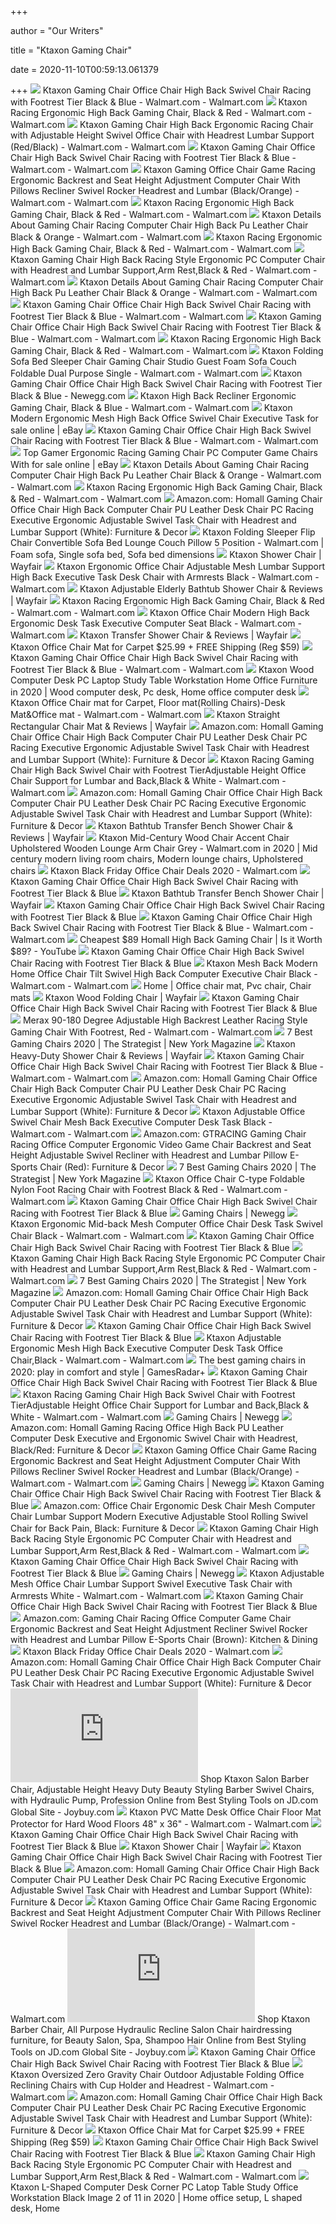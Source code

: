 +++
        
author = "Our Writers"
        
title = "Ktaxon Gaming Chair"
        
date = 2020-11-10T00:59:13.061379
        
+++
[ ![](https://i5.walmartimages.com/asr/05966be7-b125-4219-8239-df9fbd11e11d_1.6dc0c9925c8e91ed38cad6bf6bf0374d.jpeg)](https://i5.walmartimages.com/asr/05966be7-b125-4219-8239-df9fbd11e11d_1.6dc0c9925c8e91ed38cad6bf6bf0374d.jpeg) Ktaxon Gaming Chair Office Chair High Back Swivel Chair Racing with  Footrest Tier Black & Blue - Walmart.com - Walmart.com
[ ![](https://i5.walmartimages.com/asr/2ce4c8ee-34a0-42d3-89e9-867a2618c942_1.97f4cfd3df9cc29e53ddbbb0a30ba3c1.jpeg?odnWidth=612&odnHeight=612&odnBg=ffffff)](https://i5.walmartimages.com/asr/2ce4c8ee-34a0-42d3-89e9-867a2618c942_1.97f4cfd3df9cc29e53ddbbb0a30ba3c1.jpeg?odnWidth=612&odnHeight=612&odnBg=ffffff) Ktaxon Racing Ergonomic High Back Gaming Chair, Black & Red - Walmart.com -  Walmart.com
[ ![](https://i5.walmartimages.com/asr/f706d8a0-af80-4c4c-8529-81bc68403d90_1.51d33590ec830c9821dcfebbe70ba7ad.jpeg)](https://i5.walmartimages.com/asr/f706d8a0-af80-4c4c-8529-81bc68403d90_1.51d33590ec830c9821dcfebbe70ba7ad.jpeg) Ktaxon Gaming Chair High Back Ergonomic Racing Chair with Adjustable Height  Swivel Office Chair with Headrest Lumbar Support (Red/Black) - Walmart.com  - Walmart.com
[ ![](https://i5.walmartimages.com/asr/498cf8bf-7478-495b-af0a-c499b5d36d0d.5fe7d6714f7c059fdba3419b55568b08.jpeg)](https://i5.walmartimages.com/asr/498cf8bf-7478-495b-af0a-c499b5d36d0d.5fe7d6714f7c059fdba3419b55568b08.jpeg) Ktaxon Gaming Chair Office Chair High Back Swivel Chair Racing with  Footrest Tier Black & Blue - Walmart.com - Walmart.com
[ ![](https://i5.walmartimages.com/asr/fe41737c-2c89-4c51-8844-779a8ca2b3aa_1.e2f8cf219de8f7979d5dd258cee0859d.jpeg)](https://i5.walmartimages.com/asr/fe41737c-2c89-4c51-8844-779a8ca2b3aa_1.e2f8cf219de8f7979d5dd258cee0859d.jpeg) Ktaxon Gaming Office Chair Game Racing Ergonomic Backrest and Seat Height  Adjustment Computer Chair With Pillows Recliner Swivel Rocker Headrest and  Lumbar (Black/Orange) - Walmart.com - Walmart.com
[ ![](https://i5.walmartimages.com/asr/e8eb3c7b-4137-4edd-9f0f-8684ef0b7d7c_1.092d46591ec5c969732dc4098966da3c.jpeg?odnWidth=450&odnHeight=450&odnBg=ffffff)](https://i5.walmartimages.com/asr/e8eb3c7b-4137-4edd-9f0f-8684ef0b7d7c_1.092d46591ec5c969732dc4098966da3c.jpeg?odnWidth=450&odnHeight=450&odnBg=ffffff) Ktaxon Racing Ergonomic High Back Gaming Chair, Black & Red - Walmart.com -  Walmart.com
[ ![](https://i5.walmartimages.com/asr/20683add-5989-4c4b-bbb1-97b13b3e2dc5_1.ecd1547e89920bd124f2fb042f820d91.jpeg?odnWidth=612&odnHeight=612&odnBg=ffffff)](https://i5.walmartimages.com/asr/20683add-5989-4c4b-bbb1-97b13b3e2dc5_1.ecd1547e89920bd124f2fb042f820d91.jpeg?odnWidth=612&odnHeight=612&odnBg=ffffff) Ktaxon Details About Gaming Chair Racing Computer Chair High Back Pu  Leather Chair Black & Orange - Walmart.com - Walmart.com
[ ![](https://i5.walmartimages.com/asr/cac1102d-f04e-4739-9b7c-092040c38df2_1.86e08811c55562f5c64e5e6d50b29ecc.jpeg)](https://i5.walmartimages.com/asr/cac1102d-f04e-4739-9b7c-092040c38df2_1.86e08811c55562f5c64e5e6d50b29ecc.jpeg) Ktaxon Racing Ergonomic High Back Gaming Chair, Black & Red - Walmart.com -  Walmart.com
[ ![](https://i5.walmartimages.com/asr/3ee2c054-763e-44bc-820d-233120d97c3c_1.71e56c6f946652ecd5f56802b4877664.jpeg)](https://i5.walmartimages.com/asr/3ee2c054-763e-44bc-820d-233120d97c3c_1.71e56c6f946652ecd5f56802b4877664.jpeg) Ktaxon Gaming Chair High Back Racing Style Ergonomic PC Computer Chair with  Headrest and Lumbar Support,Arm Rest,Black & Red - Walmart.com - Walmart.com
[ ![](https://i5.walmartimages.com/asr/18dcf419-c712-4152-99a1-68b72739d4f4_1.728480e8d3667a5c13f114765ab68301.jpeg?odnWidth=450&odnHeight=450&odnBg=ffffff)](https://i5.walmartimages.com/asr/18dcf419-c712-4152-99a1-68b72739d4f4_1.728480e8d3667a5c13f114765ab68301.jpeg?odnWidth=450&odnHeight=450&odnBg=ffffff) Ktaxon Details About Gaming Chair Racing Computer Chair High Back Pu  Leather Chair Black & Orange - Walmart.com - Walmart.com
[ ![](https://i5.walmartimages.com/asr/9d2d4a07-6698-407e-a3f9-a001e6e447fd_1.c66734c4bcd8a1be15b694445b541cb4.jpeg)](https://i5.walmartimages.com/asr/9d2d4a07-6698-407e-a3f9-a001e6e447fd_1.c66734c4bcd8a1be15b694445b541cb4.jpeg) Ktaxon Gaming Chair Office Chair High Back Swivel Chair Racing with  Footrest Tier Black & Blue - Walmart.com - Walmart.com
[ ![](https://i5.walmartimages.com/asr/6b46214a-d39c-4f01-9154-de7ee9fab6e8_1.b0fd68321d36ebe9dae9e9f4ef73c1a5.jpeg)](https://i5.walmartimages.com/asr/6b46214a-d39c-4f01-9154-de7ee9fab6e8_1.b0fd68321d36ebe9dae9e9f4ef73c1a5.jpeg) Ktaxon Gaming Chair Office Chair High Back Swivel Chair Racing with  Footrest Tier Black & Blue - Walmart.com - Walmart.com
[ ![](https://i5.walmartimages.com/asr/f09c4673-aa60-4da0-96ca-b16611c34539_1.c20a26f41b1f91d7d8f495de0f953bfa.jpeg)](https://i5.walmartimages.com/asr/f09c4673-aa60-4da0-96ca-b16611c34539_1.c20a26f41b1f91d7d8f495de0f953bfa.jpeg) Ktaxon Racing Ergonomic High Back Gaming Chair, Black & Red - Walmart.com -  Walmart.com
[ ![](https://i5.walmartimages.com/asr/3aedff3c-2cc4-4e04-882c-b520e8ba9c7f_1.958ed21d6943b49b2fc75247b9da0df6.jpeg)](https://i5.walmartimages.com/asr/3aedff3c-2cc4-4e04-882c-b520e8ba9c7f_1.958ed21d6943b49b2fc75247b9da0df6.jpeg) Ktaxon Folding Sofa Bed Sleeper Chair Gaming Chair Studio Guest Foam Sofa  Couch Foldable Dual Purpose Single - Walmart.com - Walmart.com
[ ![](https://c1.neweggimages.com/ProductImageCompressAll300/APCRS200907G72vB.jpg)](https://c1.neweggimages.com/ProductImageCompressAll300/APCRS200907G72vB.jpg) Ktaxon Gaming Chair Office Chair High Back Swivel Chair Racing with  Footrest Tier Black & Blue - Newegg.com
[ ![](https://i5.walmartimages.com/asr/49b6e828-58a7-467b-9d24-f20875da63ee_1.ec09138beb7619bb6d9b0a0ad02f3076.jpeg)](https://i5.walmartimages.com/asr/49b6e828-58a7-467b-9d24-f20875da63ee_1.ec09138beb7619bb6d9b0a0ad02f3076.jpeg) Ktaxon High Back Recliner Ergonomic Gaming Chair, Black & Blue -  Walmart.com - Walmart.com
[ ![](https://i.ebayimg.com/00/s/MTUwMFgxNTAw/z/BHEAAOSwPHxbGcyu/$_57.JPG?set_id=8800005007)](https://i.ebayimg.com/00/s/MTUwMFgxNTAw/z/BHEAAOSwPHxbGcyu/$_57.JPG?set_id=8800005007) Ktaxon Modern Ergonomic Mesh High Back Office Swivel Chair Executive Task  for sale online | eBay
[ ![](https://i5.walmartimages.com/asr/e2f998cf-eb32-4e85-8f6a-fd25e56d85be_1.19309a9e766b7c7717ee77955531b5cc.jpeg)](https://i5.walmartimages.com/asr/e2f998cf-eb32-4e85-8f6a-fd25e56d85be_1.19309a9e766b7c7717ee77955531b5cc.jpeg) Ktaxon Gaming Chair Office Chair High Back Swivel Chair Racing with  Footrest Tier Black & Blue - Walmart.com - Walmart.com
[ ![](https://i.ebayimg.com/images/g/D5YAAOSw6ntfiTzD/s-l640.jpg)](https://i.ebayimg.com/images/g/D5YAAOSw6ntfiTzD/s-l640.jpg) Top Gamer Ergonomic Racing Gaming Chair PC Computer Game Chairs With for  sale online | eBay
[ ![](https://i5.walmartimages.com/asr/a2fba471-d803-4b14-ba6f-c51f6ca2d5c1_1.23b9ed117d30619f4cd8d77b50488b3d.jpeg?odnWidth=282&odnHeight=282&odnBg=ffffff)](https://i5.walmartimages.com/asr/a2fba471-d803-4b14-ba6f-c51f6ca2d5c1_1.23b9ed117d30619f4cd8d77b50488b3d.jpeg?odnWidth=282&odnHeight=282&odnBg=ffffff) Ktaxon Details About Gaming Chair Racing Computer Chair High Back Pu  Leather Chair Black & Orange - Walmart.com - Walmart.com
[ ![](https://i5.walmartimages.com/asr/b96cfa88-12b3-4afd-9c13-f70a048a9bda_1.1235a092b53e378a6821a4fb56a7e420.jpeg)](https://i5.walmartimages.com/asr/b96cfa88-12b3-4afd-9c13-f70a048a9bda_1.1235a092b53e378a6821a4fb56a7e420.jpeg) Ktaxon Racing Ergonomic High Back Gaming Chair, Black & Red - Walmart.com -  Walmart.com
[ ![](https://images-na.ssl-images-amazon.com/images/I/61HEqHMkRhL._AC_SY355_.jpg)](https://images-na.ssl-images-amazon.com/images/I/61HEqHMkRhL._AC_SY355_.jpg) Amazon.com: Homall Gaming Chair Office Chair High Back Computer Chair PU  Leather Desk Chair PC Racing Executive Ergonomic Adjustable Swivel Task  Chair with Headrest and Lumbar Support (White): Furniture & Decor
[ ![](https://i.pinimg.com/originals/af/91/ff/af91ffe9db8eb891f70dbf71d4cfb8bc.jpg)](https://i.pinimg.com/originals/af/91/ff/af91ffe9db8eb891f70dbf71d4cfb8bc.jpg) Ktaxon Folding Sleeper Flip Chair Convertible Sofa Bed Lounge Couch Pillow  5 Position - Walmart.com | Foam sofa, Single sofa bed, Sofa bed dimensions
[ ![](https://secure.img1-fg.wfcdn.com/im/10018695/resize-h800-w800%5Ecompr-r85/9493/94939714/Shower+Chair.jpg)](https://secure.img1-fg.wfcdn.com/im/10018695/resize-h800-w800%5Ecompr-r85/9493/94939714/Shower+Chair.jpg) Ktaxon Shower Chair | Wayfair
[ ![](https://i5.walmartimages.com/asr/9f90c0b6-bb19-49d6-b46f-2e395ba5bd09_1.eea41240c482a8c99b7db227c4b0fe40.jpeg)](https://i5.walmartimages.com/asr/9f90c0b6-bb19-49d6-b46f-2e395ba5bd09_1.eea41240c482a8c99b7db227c4b0fe40.jpeg) Ktaxon Ergonomic Office Chair Adjustable Mesh Lumbar Support High Back  Executive Task Desk Chair with Armrests Black - Walmart.com - Walmart.com
[ ![](https://secure.img1-fg.wfcdn.com/im/63658002/resize-h800-w800%5Ecompr-r85/9468/94686501/Adjustable+Elderly+Bathtub+Shower+Chair.jpg)](https://secure.img1-fg.wfcdn.com/im/63658002/resize-h800-w800%5Ecompr-r85/9468/94686501/Adjustable+Elderly+Bathtub+Shower+Chair.jpg) Ktaxon Adjustable Elderly Bathtub Shower Chair & Reviews | Wayfair
[ ![](https://i5.walmartimages.com/asr/d9835edf-cc97-46b2-a284-bd571aa727b2_1.6e86334bdc68895f657ae8f1ae65f0fb.jpeg)](https://i5.walmartimages.com/asr/d9835edf-cc97-46b2-a284-bd571aa727b2_1.6e86334bdc68895f657ae8f1ae65f0fb.jpeg) Ktaxon Racing Ergonomic High Back Gaming Chair, Black & Red - Walmart.com -  Walmart.com
[ ![](https://i5.walmartimages.com/asr/868fc53f-35c3-4591-8738-5a49f71f1e1e_1.516c22bb9a05ebbea8176b5faf02dafe.jpeg)](https://i5.walmartimages.com/asr/868fc53f-35c3-4591-8738-5a49f71f1e1e_1.516c22bb9a05ebbea8176b5faf02dafe.jpeg) Ktaxon Office Chair Modern High Back Ergonomic Desk Task Executive Computer  Seat Black - Walmart.com - Walmart.com
[ ![](https://secure.img1-fg.wfcdn.com/im/52970790/resize-h800-w800%5Ecompr-r85/9493/94937546/Transfer+Shower+Chair.jpg)](https://secure.img1-fg.wfcdn.com/im/52970790/resize-h800-w800%5Ecompr-r85/9493/94937546/Transfer+Shower+Chair.jpg) Ktaxon Transfer Shower Chair & Reviews | Wayfair
[ ![](https://135dip1kp5pb1hxer93f2f2i-wpengine.netdna-ssl.com/wp-content/uploads/2020/06/chair-floor-mat-1.jpg)](https://135dip1kp5pb1hxer93f2f2i-wpengine.netdna-ssl.com/wp-content/uploads/2020/06/chair-floor-mat-1.jpg) Ktaxon Office Chair Mat for Carpet $25.99 + FREE Shipping (Reg $59)
[ ![](https://i5.walmartimages.com/asr/37ccf13b-dbf0-478b-9e38-67f1fbf1a76b_2.407a7791ecf391bc38756a2af59800ee.jpeg)](https://i5.walmartimages.com/asr/37ccf13b-dbf0-478b-9e38-67f1fbf1a76b_2.407a7791ecf391bc38756a2af59800ee.jpeg) Ktaxon Gaming Chair Office Chair High Back Swivel Chair Racing with  Footrest Tier Black & Blue - Walmart.com - Walmart.com
[ ![](https://i.pinimg.com/originals/b7/8f/4e/b78f4e7ff419eeeedb9795551c78e8e5.png)](https://i.pinimg.com/originals/b7/8f/4e/b78f4e7ff419eeeedb9795551c78e8e5.png) Ktaxon Wood Computer Desk PC Laptop Study Table Workstation Home Office  Furniture in 2020 | Wood computer desk, Pc desk, Home office computer desk
[ ![](https://i5.walmartimages.com/asr/a7694cdd-36e6-4b24-af01-6e6090f460ab_1.04d2c78abb2503b5c4b8a4a8d2b18019.jpeg?odnWidth=612&odnHeight=612&odnBg=ffffff)](https://i5.walmartimages.com/asr/a7694cdd-36e6-4b24-af01-6e6090f460ab_1.04d2c78abb2503b5c4b8a4a8d2b18019.jpeg?odnWidth=612&odnHeight=612&odnBg=ffffff) Ktaxon Office Chair mat for Carpet, Floor mat(Rolling Chairs)-Desk  Mat&Office mat - Walmart.com - Walmart.com
[ ![](https://secure.img1-fg.wfcdn.com/im/03027512/resize-h800-w800%5Ecompr-r85/9161/91611588/Straight+Rectangular+Chair+Mat.jpg)](https://secure.img1-fg.wfcdn.com/im/03027512/resize-h800-w800%5Ecompr-r85/9161/91611588/Straight+Rectangular+Chair+Mat.jpg) Ktaxon Straight Rectangular Chair Mat & Reviews | Wayfair
[ ![](https://m.media-amazon.com/images/I/61F4XArk-IL._AC_UL400_.jpg)](https://m.media-amazon.com/images/I/61F4XArk-IL._AC_UL400_.jpg) Amazon.com: Homall Gaming Chair Office Chair High Back Computer Chair PU  Leather Desk Chair PC Racing Executive Ergonomic Adjustable Swivel Task  Chair with Headrest and Lumbar Support (White): Furniture & Decor
[ ![](https://i5.walmartimages.com/asr/a1d12c5c-ab78-4afd-9ad5-f0f1b3794cce_1.ecbee23720ff0f427ebf5aeec1b35a88.jpeg)](https://i5.walmartimages.com/asr/a1d12c5c-ab78-4afd-9ad5-f0f1b3794cce_1.ecbee23720ff0f427ebf5aeec1b35a88.jpeg) Ktaxon Racing Gaming Chair High Back Swivel Chair with Footrest  TierAdjustable Height Office Chair Support for Lumbar and Back,Black &  White - Walmart.com - Walmart.com
[ ![](https://m.media-amazon.com/images/I/51V5budxXHL._AC_UL400_.jpg)](https://m.media-amazon.com/images/I/51V5budxXHL._AC_UL400_.jpg) Amazon.com: Homall Gaming Chair Office Chair High Back Computer Chair PU  Leather Desk Chair PC Racing Executive Ergonomic Adjustable Swivel Task  Chair with Headrest and Lumbar Support (White): Furniture & Decor
[ ![](https://secure.img1-fg.wfcdn.com/im/92892416/resize-h800-w800%5Ecompr-r85/9493/94936440/Bathtub+Transfer+Bench+Shower+Chair.jpg)](https://secure.img1-fg.wfcdn.com/im/92892416/resize-h800-w800%5Ecompr-r85/9493/94936440/Bathtub+Transfer+Bench+Shower+Chair.jpg) Ktaxon Bathtub Transfer Bench Shower Chair & Reviews | Wayfair
[ ![](https://i.pinimg.com/736x/84/af/c8/84afc877da8b6929cc43de069b214042.jpg)](https://i.pinimg.com/736x/84/af/c8/84afc877da8b6929cc43de069b214042.jpg) Ktaxon Mid-Century Wood Chair Accent Chair Upholstered Wooden Lounge Arm  Chair Grey - Walmart.com in 2020 | Mid century modern living room chairs,  Modern lounge chairs, Upholstered chairs
[ ![](https://i5.walmartimages.com/asr/8eefaeee-f6be-4161-954b-91f44259db21.d3db8ae909fe3c5ad045ba75e4438b6a.jpeg?odnHeight=200&odnWidth=200&odnBg=ffffff)](https://i5.walmartimages.com/asr/8eefaeee-f6be-4161-954b-91f44259db21.d3db8ae909fe3c5ad045ba75e4438b6a.jpeg?odnHeight=200&odnWidth=200&odnBg=ffffff) Ktaxon Black Friday Office Chair Deals 2020 - Walmart.com
[ ![](https://homemasternet.com/media/catalog/product/cache/1/small_image/1000x/9df78eab33525d08d6e5fb8d27136e95/d/5/d5ddd3b10d1dff00654e75825014d42e.jpeg)](https://homemasternet.com/media/catalog/product/cache/1/small_image/1000x/9df78eab33525d08d6e5fb8d27136e95/d/5/d5ddd3b10d1dff00654e75825014d42e.jpeg) Ktaxon Gaming Chair Office Chair High Back Swivel Chair Racing with  Footrest Tier Black & Blue
[ ![](https://secure.img1-fg.wfcdn.com/im/94414633/resize-h800-w800%5Ecompr-r85/9493/94936416/Bathtub+Transfer+Bench+Shower+Chair.jpg)](https://secure.img1-fg.wfcdn.com/im/94414633/resize-h800-w800%5Ecompr-r85/9493/94936416/Bathtub+Transfer+Bench+Shower+Chair.jpg) Ktaxon Bathtub Transfer Bench Shower Chair | Wayfair
[ ![](https://homemasternet.com/media/catalog/product/cache/1/small_image/300x/9df78eab33525d08d6e5fb8d27136e95/d/1/d1da7052baf56cb4e2643871228a6a13.jpeg)](https://homemasternet.com/media/catalog/product/cache/1/small_image/300x/9df78eab33525d08d6e5fb8d27136e95/d/1/d1da7052baf56cb4e2643871228a6a13.jpeg) Ktaxon Gaming Chair Office Chair High Back Swivel Chair Racing with  Footrest Tier Black & Blue
[ ![](https://i5.walmartimages.com/asr/6cdd5a18-bc65-4cfa-93e6-3a5396057fed_1.ad6f05857c0dad1d2acc47c8b4b10cd0.jpeg)](https://i5.walmartimages.com/asr/6cdd5a18-bc65-4cfa-93e6-3a5396057fed_1.ad6f05857c0dad1d2acc47c8b4b10cd0.jpeg) Ktaxon Gaming Chair Office Chair High Back Swivel Chair Racing with  Footrest Tier Black & Blue - Walmart.com - Walmart.com
[ ![](https://i.ytimg.com/vi/Hi18u7kMhYg/hqdefault.jpg)](https://i.ytimg.com/vi/Hi18u7kMhYg/hqdefault.jpg) Cheapest $89 Homall High Back Gaming Chair | Is it Worth $89? - YouTube
[ ![](https://homemasternet.com/media/catalog/product/cache/1/small_image/300x/9df78eab33525d08d6e5fb8d27136e95/3/0/30132e8899c1d7bb3f5af385e9faed91.jpeg)](https://homemasternet.com/media/catalog/product/cache/1/small_image/300x/9df78eab33525d08d6e5fb8d27136e95/3/0/30132e8899c1d7bb3f5af385e9faed91.jpeg) Ktaxon Gaming Chair Office Chair High Back Swivel Chair Racing with  Footrest Tier Black & Blue
[ ![](https://i5.walmartimages.com/asr/38c47ba4-fc9a-4f11-95c0-233844022eef.19fc8323e162712ef8b8b465c4433183.jpeg?odnWidth=612&odnHeight=612&odnBg=ffffff)](https://i5.walmartimages.com/asr/38c47ba4-fc9a-4f11-95c0-233844022eef.19fc8323e162712ef8b8b465c4433183.jpeg?odnWidth=612&odnHeight=612&odnBg=ffffff) Ktaxon Mesh Back Modern Home Office Chair Tilt Swivel High Back Computer  Executive Chair Black - Walmart.com - Walmart.com
[ ![](https://i.pinimg.com/474x/65/82/a0/6582a0f798cd15cbf558c0e3663e033a.jpg)](https://i.pinimg.com/474x/65/82/a0/6582a0f798cd15cbf558c0e3663e033a.jpg) Home | Office chair mat, Pvc chair, Chair mats
[ ![](https://secure.img1-fg.wfcdn.com/im/61005420/resize-h800-w800%5Ecompr-r85/1034/103443750/Wood+Folding+Chair.jpg)](https://secure.img1-fg.wfcdn.com/im/61005420/resize-h800-w800%5Ecompr-r85/1034/103443750/Wood+Folding+Chair.jpg) Ktaxon Wood Folding Chair | Wayfair
[ ![](https://homemasternet.com/media/catalog/product/cache/1/small_image/300x/9df78eab33525d08d6e5fb8d27136e95/d/3/d351c8097c98d4f2e36305afb80564c5.jpeg)](https://homemasternet.com/media/catalog/product/cache/1/small_image/300x/9df78eab33525d08d6e5fb8d27136e95/d/3/d351c8097c98d4f2e36305afb80564c5.jpeg) Ktaxon Gaming Chair Office Chair High Back Swivel Chair Racing with  Footrest Tier Black & Blue
[ ![](https://i5.walmartimages.com/asr/25c1b353-80b3-45d2-8f49-9929872bc44b_1.7e4a1dc11b3a0253669b05609d701e68.jpeg)](https://i5.walmartimages.com/asr/25c1b353-80b3-45d2-8f49-9929872bc44b_1.7e4a1dc11b3a0253669b05609d701e68.jpeg) Merax 90-180 Degree Adjustable High Backrest Leather Racing Style Gaming  Chair With Footrest, Red - Walmart.com - Walmart.com
[ ![](https://pyxis.nymag.com/v1/imgs/665/3bd/0ae2be9c66d31b3220329b798c656bd031.rdeep-vertical.w245.jpg)](https://pyxis.nymag.com/v1/imgs/665/3bd/0ae2be9c66d31b3220329b798c656bd031.rdeep-vertical.w245.jpg) 7 Best Gaming Chairs 2020 | The Strategist | New York Magazine
[ ![](https://secure.img1-fg.wfcdn.com/im/66724570/resize-h800-w800%5Ecompr-r85/9493/94939328/Heavy-Duty+Shower+Chair.jpg)](https://secure.img1-fg.wfcdn.com/im/66724570/resize-h800-w800%5Ecompr-r85/9493/94939328/Heavy-Duty+Shower+Chair.jpg) Ktaxon Heavy-Duty Shower Chair & Reviews | Wayfair
[ ![](https://i5.walmartimages.com/asr/b5755838-f0e6-42a0-a50b-9326b2099e75_2.890cb0ce8759991db482d21de4e21896.jpeg)](https://i5.walmartimages.com/asr/b5755838-f0e6-42a0-a50b-9326b2099e75_2.890cb0ce8759991db482d21de4e21896.jpeg) Ktaxon Gaming Chair Office Chair High Back Swivel Chair Racing with  Footrest Tier Black & Blue - Walmart.com - Walmart.com
[ ![](https://m.media-amazon.com/images/I/61HEqHMkRhL._AC_SS350_.jpg)](https://m.media-amazon.com/images/I/61HEqHMkRhL._AC_SS350_.jpg) Amazon.com: Homall Gaming Chair Office Chair High Back Computer Chair PU  Leather Desk Chair PC Racing Executive Ergonomic Adjustable Swivel Task  Chair with Headrest and Lumbar Support (White): Furniture & Decor
[ ![](https://i5.walmartimages.com/asr/8eefaeee-f6be-4161-954b-91f44259db21.d3db8ae909fe3c5ad045ba75e4438b6a.jpeg)](https://i5.walmartimages.com/asr/8eefaeee-f6be-4161-954b-91f44259db21.d3db8ae909fe3c5ad045ba75e4438b6a.jpeg) Ktaxon Adjustable Office Swivel Chair Mesh Back Executive Computer Desk  Task Black - Walmart.com - Walmart.com
[ ![](https://m.media-amazon.com/images/I/619rXonITKL._AC_SS350_.jpg)](https://m.media-amazon.com/images/I/619rXonITKL._AC_SS350_.jpg) Amazon.com: GTRACING Gaming Chair Racing Office Computer Ergonomic Video  Game Chair Backrest and Seat Height Adjustable Swivel Recliner with  Headrest and Lumbar Pillow E-Sports Chair (Red): Furniture & Decor
[ ![](https://pyxis.nymag.com/v1/imgs/e02/d51/b05e8198bea7fa5981ae89a3edb28e3a0e-gamingchairlede.rsquare.w700.jpg)](https://pyxis.nymag.com/v1/imgs/e02/d51/b05e8198bea7fa5981ae89a3edb28e3a0e-gamingchairlede.rsquare.w700.jpg) 7 Best Gaming Chairs 2020 | The Strategist | New York Magazine
[ ![](https://i5.walmartimages.com/asr/90c1aad2-a3b3-4711-a29f-7b42b25aeadf_1.e83f74dfd7486d797bd0882996d1e3a4.jpeg?odnWidth=175&odnHeight=175&odnBg=ffffff)](https://i5.walmartimages.com/asr/90c1aad2-a3b3-4711-a29f-7b42b25aeadf_1.e83f74dfd7486d797bd0882996d1e3a4.jpeg?odnWidth=175&odnHeight=175&odnBg=ffffff) Ktaxon Office Chair C-type Foldable Nylon Foot Racing Chair with Footrest  Black & Red - Walmart.com - Walmart.com
[ ![](https://homemasternet.com/media/catalog/product/cache/1/small_image/300x/9df78eab33525d08d6e5fb8d27136e95/b/b/bb351a7416099813b80aac3fbbe2b219.jpeg)](https://homemasternet.com/media/catalog/product/cache/1/small_image/300x/9df78eab33525d08d6e5fb8d27136e95/b/b/bb351a7416099813b80aac3fbbe2b219.jpeg) Ktaxon Gaming Chair Office Chair High Back Swivel Chair Racing with  Footrest Tier Black & Blue
[ ![](https://c1.neweggimages.com/ProductImageCompressAll300/2T4-029X-00025-S05.jpg)](https://c1.neweggimages.com/ProductImageCompressAll300/2T4-029X-00025-S05.jpg) Gaming Chairs | Newegg
[ ![](https://i5.walmartimages.com/asr/3084cc4e-45d1-4143-97c7-891457b7467e_1.89ad8f7ebad0b3b6334f1b34dd3ec894.jpeg?odnWidth=612&odnHeight=612&odnBg=ffffff)](https://i5.walmartimages.com/asr/3084cc4e-45d1-4143-97c7-891457b7467e_1.89ad8f7ebad0b3b6334f1b34dd3ec894.jpeg?odnWidth=612&odnHeight=612&odnBg=ffffff) Ktaxon Ergonomic Mid-back Mesh Computer Office Chair Desk Task Swivel Chair  Black - Walmart.com - Walmart.com
[ ![](https://homemasternet.com/media/catalog/product/cache/1/small_image/300x/9df78eab33525d08d6e5fb8d27136e95/0/b/0bdd0e035c7e18d28946fbc3e7df5bdd.jpeg)](https://homemasternet.com/media/catalog/product/cache/1/small_image/300x/9df78eab33525d08d6e5fb8d27136e95/0/b/0bdd0e035c7e18d28946fbc3e7df5bdd.jpeg) Ktaxon Gaming Chair Office Chair High Back Swivel Chair Racing with  Footrest Tier Black & Blue
[ ![](https://i5.walmartimages.com/asr/07757ef7-d501-42da-b0ad-696e31ad407c.a02a53727bd15312c8e9aa417d3152ec.jpeg)](https://i5.walmartimages.com/asr/07757ef7-d501-42da-b0ad-696e31ad407c.a02a53727bd15312c8e9aa417d3152ec.jpeg) Ktaxon Gaming Chair High Back Racing Style Ergonomic PC Computer Chair with  Headrest and Lumbar Support,Arm Rest,Black & Red - Walmart.com - Walmart.com
[ ![](https://pyxis.nymag.com/v1/imgs/b8a/3d2/0d56caaced943ac8fd7a807ac1ce2564a8.rdeep-vertical.w245.jpg)](https://pyxis.nymag.com/v1/imgs/b8a/3d2/0d56caaced943ac8fd7a807ac1ce2564a8.rdeep-vertical.w245.jpg) 7 Best Gaming Chairs 2020 | The Strategist | New York Magazine
[ ![](https://m.media-amazon.com/images/I/61ZB7yMn5yL._AC_SS350_.jpg)](https://m.media-amazon.com/images/I/61ZB7yMn5yL._AC_SS350_.jpg) Amazon.com: Homall Gaming Chair Office Chair High Back Computer Chair PU  Leather Desk Chair PC Racing Executive Ergonomic Adjustable Swivel Task  Chair with Headrest and Lumbar Support (White): Furniture & Decor
[ ![](https://homemasternet.com/media/catalog/product/cache/1/small_image/300x/9df78eab33525d08d6e5fb8d27136e95/f/7/f75de8bfc13e8ff4632f44be8a61bced.jpeg)](https://homemasternet.com/media/catalog/product/cache/1/small_image/300x/9df78eab33525d08d6e5fb8d27136e95/f/7/f75de8bfc13e8ff4632f44be8a61bced.jpeg) Ktaxon Gaming Chair Office Chair High Back Swivel Chair Racing with  Footrest Tier Black & Blue
[ ![](https://i5.walmartimages.com/asr/d9a81cdc-da6d-4d62-9011-bebac9890aed_1.0a5d148a5e6840cdcf44cc5cac46b367.jpeg?odnWidth=612&odnHeight=612&odnBg=ffffff)](https://i5.walmartimages.com/asr/d9a81cdc-da6d-4d62-9011-bebac9890aed_1.0a5d148a5e6840cdcf44cc5cac46b367.jpeg?odnWidth=612&odnHeight=612&odnBg=ffffff) Ktaxon Adjustable Ergonomic Mesh High Back Executive Computer Desk Task  Office Chair,Black - Walmart.com - Walmart.com
[ ![](https://cdn.mos.cms.futurecdn.net/JhAv8G8wDXT8JNsSrq3Gvk.jpg)](https://cdn.mos.cms.futurecdn.net/JhAv8G8wDXT8JNsSrq3Gvk.jpg) The best gaming chairs in 2020: play in comfort and style | GamesRadar+
[ ![](https://homemasternet.com/media/catalog/product/cache/1/small_image/300x/9df78eab33525d08d6e5fb8d27136e95/1/7/1794a5f6ddd3049cbf72febdbed656c1.jpeg)](https://homemasternet.com/media/catalog/product/cache/1/small_image/300x/9df78eab33525d08d6e5fb8d27136e95/1/7/1794a5f6ddd3049cbf72febdbed656c1.jpeg) Ktaxon Gaming Chair Office Chair High Back Swivel Chair Racing with  Footrest Tier Black & Blue
[ ![](https://i5.walmartimages.com/asr/06e6d979-9ae6-4985-bc45-17e83610ebcf_2.a7a7aae4965dea9360e33e1c1f73ba10.jpeg)](https://i5.walmartimages.com/asr/06e6d979-9ae6-4985-bc45-17e83610ebcf_2.a7a7aae4965dea9360e33e1c1f73ba10.jpeg) Ktaxon Racing Gaming Chair High Back Swivel Chair with Footrest  TierAdjustable Height Office Chair Support for Lumbar and Back,Black &  White - Walmart.com - Walmart.com
[ ![](https://c1.neweggimages.com/ProductImageCompressAll300/AGDW_131992708255768348sAbj57KEdv.jpg)](https://c1.neweggimages.com/ProductImageCompressAll300/AGDW_131992708255768348sAbj57KEdv.jpg) Gaming Chairs | Newegg
[ ![](https://images-na.ssl-images-amazon.com/images/I/717nldQZb8L._AC_SL1500_.jpg)](https://images-na.ssl-images-amazon.com/images/I/717nldQZb8L._AC_SL1500_.jpg) Amazon.com: Homall Gaming Racing Office High Back PU Leather Computer Desk  Executive and Ergonomic Swivel Chair with Headrest, Black/Red: Furniture &  Decor
[ ![](https://i5.walmartimages.com/asr/9e4bedca-2fc7-43c3-92a5-c90ee45c5dff_1.7ba7da8b7f927c92d58e8097759041f3.jpeg)](https://i5.walmartimages.com/asr/9e4bedca-2fc7-43c3-92a5-c90ee45c5dff_1.7ba7da8b7f927c92d58e8097759041f3.jpeg) Ktaxon Gaming Office Chair Game Racing Ergonomic Backrest and Seat Height  Adjustment Computer Chair With Pillows Recliner Swivel Rocker Headrest and  Lumbar (Black/Orange) - Walmart.com - Walmart.com
[ ![](https://c1.neweggimages.com/ProductImageCompressAll300/358-004V-00011-S09.jpg)](https://c1.neweggimages.com/ProductImageCompressAll300/358-004V-00011-S09.jpg) Gaming Chairs | Newegg
[ ![](https://homemasternet.com/media/catalog/product/cache/1/small_image/300x/9df78eab33525d08d6e5fb8d27136e95/a/4/a42940a0361e553c1ae82f92b3c8148d.jpeg)](https://homemasternet.com/media/catalog/product/cache/1/small_image/300x/9df78eab33525d08d6e5fb8d27136e95/a/4/a42940a0361e553c1ae82f92b3c8148d.jpeg) Ktaxon Gaming Chair Office Chair High Back Swivel Chair Racing with  Footrest Tier Black & Blue
[ ![](https://images-na.ssl-images-amazon.com/images/I/61v2Wcz3VpL._AC_SX522_.jpg)](https://images-na.ssl-images-amazon.com/images/I/61v2Wcz3VpL._AC_SX522_.jpg) Amazon.com: Office Chair Ergonomic Desk Chair Mesh Computer Chair Lumbar  Support Modern Executive Adjustable Stool Rolling Swivel Chair for Back  Pain, Black: Furniture & Decor
[ ![](https://i5.walmartimages.com/asr/9aee58ae-2349-461a-8f17-2fe89596e7ab_1.e233bd841efb3291a5dc65ddec8e48ca.jpeg?odnWidth=282&odnHeight=282&odnBg=ffffff)](https://i5.walmartimages.com/asr/9aee58ae-2349-461a-8f17-2fe89596e7ab_1.e233bd841efb3291a5dc65ddec8e48ca.jpeg?odnWidth=282&odnHeight=282&odnBg=ffffff) Ktaxon Gaming Chair High Back Racing Style Ergonomic PC Computer Chair with  Headrest and Lumbar Support,Arm Rest,Black & Red - Walmart.com - Walmart.com
[ ![](https://homemasternet.com/media/catalog/product/cache/1/small_image/300x/9df78eab33525d08d6e5fb8d27136e95/2/a/2a360ade3efea53c7f0e6a4554c4ca1d.jpeg)](https://homemasternet.com/media/catalog/product/cache/1/small_image/300x/9df78eab33525d08d6e5fb8d27136e95/2/a/2a360ade3efea53c7f0e6a4554c4ca1d.jpeg) Ktaxon Gaming Chair Office Chair High Back Swivel Chair Racing with  Footrest Tier Black & Blue
[ ![](https://c1.neweggimages.com/ProductImageCompressAll300/2T4-01VY-00001-S04.jpg)](https://c1.neweggimages.com/ProductImageCompressAll300/2T4-01VY-00001-S04.jpg) Gaming Chairs | Newegg
[ ![](https://i5.walmartimages.com/asr/e9bb8358-0c40-4e87-a793-a264763d2a12.86a3a77fd361f4707522648361f1180a.jpeg?odnWidth=612&odnHeight=612&odnBg=ffffff)](https://i5.walmartimages.com/asr/e9bb8358-0c40-4e87-a793-a264763d2a12.86a3a77fd361f4707522648361f1180a.jpeg?odnWidth=612&odnHeight=612&odnBg=ffffff) Ktaxon Adjustable Mesh Office Chair Lumbar Support Swivel Executive Task  Chair with Armrests White - Walmart.com - Walmart.com
[ ![](https://homemasternet.com/media/catalog/product/cache/1/small_image/300x/9df78eab33525d08d6e5fb8d27136e95/e/2/e2d278403a67aaa824682d0e4c9dc723.jpeg)](https://homemasternet.com/media/catalog/product/cache/1/small_image/300x/9df78eab33525d08d6e5fb8d27136e95/e/2/e2d278403a67aaa824682d0e4c9dc723.jpeg) Ktaxon Gaming Chair Office Chair High Back Swivel Chair Racing with  Footrest Tier Black & Blue
[ ![](https://images-na.ssl-images-amazon.com/images/I/71E5BD7oj8L._AC_SX522_.jpg)](https://images-na.ssl-images-amazon.com/images/I/71E5BD7oj8L._AC_SX522_.jpg) Amazon.com: Gaming Chair Racing Office Computer Game Chair Ergonomic  Backrest and Seat Height Adjustment Recliner Swivel Rocker with Headrest  and Lumbar Pillow E-Sports Chair (Brown): Kitchen & Dining
[ ![](https://i5.walmartimages.com/asr/7ce54e08-e59b-4710-b47b-572414211357_1.b663c830be87aa0e35cf4f230bc59d0d.jpeg?odnHeight=200&odnWidth=200&odnBg=ffffff)](https://i5.walmartimages.com/asr/7ce54e08-e59b-4710-b47b-572414211357_1.b663c830be87aa0e35cf4f230bc59d0d.jpeg?odnHeight=200&odnWidth=200&odnBg=ffffff) Ktaxon Black Friday Office Chair Deals 2020 - Walmart.com
[ ![](https://images-na.ssl-images-amazon.com/images/I/71O%2BX3OVmYL._AC_UL320_SR208,320_.jpg)](https://images-na.ssl-images-amazon.com/images/I/71O%2BX3OVmYL._AC_UL320_SR208,320_.jpg) Amazon.com: Homall Gaming Chair Office Chair High Back Computer Chair PU  Leather Desk Chair PC Racing Executive Ergonomic Adjustable Swivel Task  Chair with Headrest and Lumbar Support (White): Furniture & Decor
[ ![](https://img10.joybuy.com/N0/s560x560_jfs/t1/33635/1/12471/81566/5cf0f8e4E80f834db/c5a16c0732fd8c8d.jpg.dpg)](https://img10.joybuy.com/N0/s560x560_jfs/t1/33635/1/12471/81566/5cf0f8e4E80f834db/c5a16c0732fd8c8d.jpg.dpg) Shop Ktaxon Salon Barber Chair, Adjustable Height Heavy Duty Beauty Styling  Barber Swivel Chairs, with Hydraulic Pump, Profession Online from Best  Styling Tools on JD.com Global Site - Joybuy.com
[ ![](https://i5.walmartimages.com/asr/e6d3d9f8-f161-4c60-8f2c-433004179a10_1.e2ed3e7adbbe58ff5ace6230d6a53f02.jpeg)](https://i5.walmartimages.com/asr/e6d3d9f8-f161-4c60-8f2c-433004179a10_1.e2ed3e7adbbe58ff5ace6230d6a53f02.jpeg) Ktaxon PVC Matte Desk Office Chair Floor Mat Protector for Hard Wood Floors  48" x 36" - Walmart.com - Walmart.com
[ ![](https://homemasternet.com/media/catalog/product/cache/1/small_image/300x/9df78eab33525d08d6e5fb8d27136e95/7/d/7db893febe55b26b801c38eb8d262b1a.jpeg)](https://homemasternet.com/media/catalog/product/cache/1/small_image/300x/9df78eab33525d08d6e5fb8d27136e95/7/d/7db893febe55b26b801c38eb8d262b1a.jpeg) Ktaxon Gaming Chair Office Chair High Back Swivel Chair Racing with  Footrest Tier Black & Blue
[ ![](https://secure.img1-fg.wfcdn.com/im/93536095/resize-h800-w800%5Ecompr-r85/9493/94939686/Shower+Chair.jpg)](https://secure.img1-fg.wfcdn.com/im/93536095/resize-h800-w800%5Ecompr-r85/9493/94939686/Shower+Chair.jpg) Ktaxon Shower Chair | Wayfair
[ ![](https://homemasternet.com/media/catalog/product/cache/1/small_image/300x/9df78eab33525d08d6e5fb8d27136e95/7/8/781c66b9875234e93f307badf751924e.jpeg)](https://homemasternet.com/media/catalog/product/cache/1/small_image/300x/9df78eab33525d08d6e5fb8d27136e95/7/8/781c66b9875234e93f307badf751924e.jpeg) Ktaxon Gaming Chair Office Chair High Back Swivel Chair Racing with  Footrest Tier Black & Blue
[ ![](https://m.media-amazon.com/images/I/61BuJNDhteL._AC_SS350_.jpg)](https://m.media-amazon.com/images/I/61BuJNDhteL._AC_SS350_.jpg) Amazon.com: Homall Gaming Chair Office Chair High Back Computer Chair PU  Leather Desk Chair PC Racing Executive Ergonomic Adjustable Swivel Task  Chair with Headrest and Lumbar Support (White): Furniture & Decor
[ ![](https://i5.walmartimages.com/asr/57ec8b54-041c-4fda-adef-a79fd111f8b0_1.53a24b084dd44a8ded01b47cf2830af1.jpeg)](https://i5.walmartimages.com/asr/57ec8b54-041c-4fda-adef-a79fd111f8b0_1.53a24b084dd44a8ded01b47cf2830af1.jpeg) Ktaxon Gaming Office Chair Game Racing Ergonomic Backrest and Seat Height  Adjustment Computer Chair With Pillows Recliner Swivel Rocker Headrest and  Lumbar (Black/Orange) - Walmart.com - Walmart.com
[ ![](https://img10.joybuy.com/N0/s560x560_jfs/t1/61215/30/826/126621/5cf0f8feE8416829c/4c426b89fed6780e.jpg.dpg)](https://img10.joybuy.com/N0/s560x560_jfs/t1/61215/30/826/126621/5cf0f8feE8416829c/4c426b89fed6780e.jpg.dpg) Shop Ktaxon Barber Chair, All Purpose Hydraulic Recline Salon Chair  hairdressing furniture, for Beauty Salon, Spa, Shampoo Hair Online from  Best Styling Tools on JD.com Global Site - Joybuy.com
[ ![](https://homemasternet.com/media/catalog/product/cache/1/small_image/300x/9df78eab33525d08d6e5fb8d27136e95/4/2/42aab010115bee0469996a81d575e540.jpeg)](https://homemasternet.com/media/catalog/product/cache/1/small_image/300x/9df78eab33525d08d6e5fb8d27136e95/4/2/42aab010115bee0469996a81d575e540.jpeg) Ktaxon Gaming Chair Office Chair High Back Swivel Chair Racing with  Footrest Tier Black & Blue
[ ![](https://i5.walmartimages.com/asr/f7fb84e7-8505-45f0-b43f-966f9f762d83_1.b7a58684d5e8e5f2cfb2bb833aa09814.jpeg)](https://i5.walmartimages.com/asr/f7fb84e7-8505-45f0-b43f-966f9f762d83_1.b7a58684d5e8e5f2cfb2bb833aa09814.jpeg) Ktaxon Oversized Zero Gravity Chair Outdoor Adjustable Folding Office  Reclining Chairs with Cup Holder and Headrest - Walmart.com - Walmart.com
[ ![](https://m.media-amazon.com/images/I/61Uy0pMMiwL._AC_UL400_.jpg)](https://m.media-amazon.com/images/I/61Uy0pMMiwL._AC_UL400_.jpg) Amazon.com: Homall Gaming Chair Office Chair High Back Computer Chair PU  Leather Desk Chair PC Racing Executive Ergonomic Adjustable Swivel Task  Chair with Headrest and Lumbar Support (White): Furniture & Decor
[ ![](https://135dip1kp5pb1hxer93f2f2i-wpengine.netdna-ssl.com/wp-content/uploads/2020/06/chair-floor-mat-2.jpg)](https://135dip1kp5pb1hxer93f2f2i-wpengine.netdna-ssl.com/wp-content/uploads/2020/06/chair-floor-mat-2.jpg) Ktaxon Office Chair Mat for Carpet $25.99 + FREE Shipping (Reg $59)
[ ![](https://homemasternet.com/media/catalog/product/cache/1/small_image/300x/9df78eab33525d08d6e5fb8d27136e95/e/8/e892a4e8d9c0b98edb7b006c622498cd.jpeg)](https://homemasternet.com/media/catalog/product/cache/1/small_image/300x/9df78eab33525d08d6e5fb8d27136e95/e/8/e892a4e8d9c0b98edb7b006c622498cd.jpeg) Ktaxon Gaming Chair Office Chair High Back Swivel Chair Racing with  Footrest Tier Black & Blue
[ ![](https://i5.walmartimages.com/asr/0ee65a01-54a7-4821-9e00-e6805c4045e0_1.88b4d1a90ad892e9f0cdefdb3a58d136.jpeg)](https://i5.walmartimages.com/asr/0ee65a01-54a7-4821-9e00-e6805c4045e0_1.88b4d1a90ad892e9f0cdefdb3a58d136.jpeg) Ktaxon Gaming Chair High Back Racing Style Ergonomic PC Computer Chair with  Headrest and Lumbar Support,Arm Rest,Black & Red - Walmart.com - Walmart.com
[ ![](https://i.pinimg.com/564x/17/0c/29/170c29a8006484520d01e1c0f790cf00.jpg)](https://i.pinimg.com/564x/17/0c/29/170c29a8006484520d01e1c0f790cf00.jpg) Ktaxon L-Shaped Computer Desk Corner PC Latop Table Study Office  Workstation Black Image 2 of 11 in 2020 | Home office setup, L shaped desk,  Home
